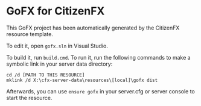 # GoFX for CitizenFX

This GoFX project has been automatically generated by the CitizenFX resource template.

To edit it, open `gofx.sln` in Visual Studio.

To build it, run `build.cmd`. To run it, run the following commands to make a symbolic link in your server data directory:

```dos
cd /d [PATH TO THIS RESOURCE]
mklink /d X:\cfx-server-data\resources\[local]\gofx dist
```

Afterwards, you can use `ensure gofx` in your server.cfg or server console to start the resource.